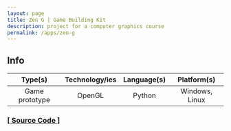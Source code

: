 ```yaml
---
layout: page
title: Zen G | Game Building Kit
description: project for a computer graphics course
permalink: /apps/zen-g
---
```


## Info

| Type(s) | Technology/ies | Language(s) | Platform(s) |
|:---:|:---:|:---:|:---:|
| Game prototype | OpenGL | Python | Windows, Linux |

### [[ Source Code ]](https://github.com/diztil/cse423-s11-g12)
